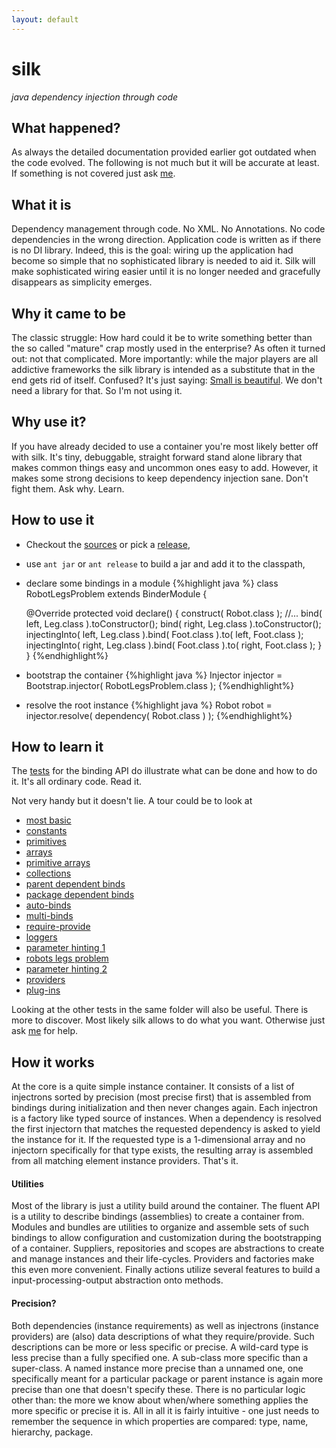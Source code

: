 ```yaml
---
layout: default
---
```


# silk

_java dependency injection through code_

## What happened?

As always the detailed documentation provided earlier got outdated when the code
evolved. The following is not much but it will be accurate at least. 
If something is not covered just ask [me](http://jbee.github.io).

## What it is
Dependency management through code. 
No XML. No Annotations. No code dependencies in the wrong direction. 
Application code is written as if there is no DI library. 
Indeed, this is the goal: wiring up the application had become so simple that no 
sophisticated library is needed to aid it. 
Silk will make sophisticated wiring easier until it is no longer needed and
gracefully disappears as simplicity emerges.

## Why it came to be
The classic struggle: How hard could it be to write something better than 
the so called "mature" crap mostly used in the enterprise? 
As often it turned out: not that complicated.
More importantly: while the major players are all addictive frameworks the silk
library is intended as a substitute that in the end gets rid of itself.
Confused? It's just saying: [Small is beautiful](http://www.infoq.com/presentations/small-large-systems).
We don't need a library for that. So I'm not using it.

## Why use it?
If you have already decided to use a container you're most likely better off 
with silk. It's tiny, debuggable, straight forward stand alone library that 
makes common things easy and uncommon ones easy to add.
However, it makes some strong decisions to keep dependency injection sane.
Don't fight them. Ask why. Learn.

## How to use it
* Checkout the [sources](https://github.com/jbee/silk) or pick a 
[release](https://github.com/jbee/silk/releases),
* use `ant jar` or `ant release` to build a jar and add it to the classpath,
* declare some bindings in a module
{%highlight java %}
class RobotLegsProblem extends BinderModule {

	@Override
	protected void declare() {
		construct( Robot.class );
		//...
		bind( left, Leg.class ).toConstructor();
		bind( right, Leg.class ).toConstructor();
		injectingInto( left, Leg.class ).bind( Foot.class ).to( left, Foot.class );
		injectingInto( right, Leg.class ).bind( Foot.class ).to( right, Foot.class );
	}
}
{%endhighlight%}
* bootstrap the container
{%highlight java %}
Injector injector = Bootstrap.injector( RobotLegsProblem.class );
{%endhighlight%}
* resolve the root instance
{%highlight java %}
Robot robot = injector.resolve( dependency( Robot.class ) ); 
{%endhighlight%}

## How to learn it
The [tests](https://github.com/jbee/silk/tree/master/src/test/se/jbee/inject/bind)
for the binding API do illustrate what can be done and how to do it. 
It's all ordinary code. Read it.

Not very handy but it doesn't lie. A tour could be to look at

* [most basic](https://github.com/jbee/silk/blob/master/src/test/se/jbee/inject/bind/TestInstanceBinds.java)
* [constants](https://github.com/jbee/silk/blob/master/src/test/se/jbee/inject/bind/TestConstantBinds.java)
* [primitives](https://github.com/jbee/silk/blob/master/src/test/se/jbee/inject/bind/TestPrimitiveBinds.java)
* [arrays](https://github.com/jbee/silk/blob/master/src/test/se/jbee/inject/bind/TestElementBinds.java)
* [primitive arrays](https://github.com/jbee/silk/blob/master/src/test/se/jbee/inject/bind/TestPrimitiveArrayBinds.java)
* [collections](https://github.com/jbee/silk/blob/master/src/test/se/jbee/inject/bind/TestCollectionBinds.java)
* [parent dependent binds](https://github.com/jbee/silk/blob/master/src/test/se/jbee/inject/bind/TestParentTargetBinds.java)
* [package dependent binds](https://github.com/jbee/silk/blob/master/src/test/se/jbee/inject/bind/TestPackageLocalisedBinds.java)
* [auto-binds](https://github.com/jbee/silk/blob/master/src/test/se/jbee/inject/bind/TestAutobindBinds.java)
* [multi-binds](https://github.com/jbee/silk/blob/master/src/test/se/jbee/inject/bind/TestMultibindBinds.java)
* [require-provide](https://github.com/jbee/silk/blob/master/src/test/se/jbee/inject/bind/TestRequiredProvidedBinds.java)
* [loggers](https://github.com/jbee/silk/blob/master/src/test/se/jbee/inject/bind/TestLoggerBinds.java)
* [parameter hinting 1](https://github.com/jbee/silk/blob/master/src/test/se/jbee/inject/bind/TestSpecificImplementationBinds.java)
* [robots legs problem](https://github.com/jbee/silk/blob/master/src/test/se/jbee/inject/bind/TestRobotLegsProblemBinds.java)
* [parameter hinting 2](https://github.com/jbee/silk/blob/master/src/test/se/jbee/inject/bind/TestConstructorParameterBinds.java)
* [providers](https://github.com/jbee/silk/blob/master/src/test/se/jbee/inject/bind/TestProviderBinds.java)
* [plug-ins](https://github.com/jbee/silk/blob/master/src/test/se/jbee/inject/bind/TestPluginBinds.java)

Looking at the other tests in the same folder will also be useful. 
There is more to discover. Most likely silk allows to do what you want.
Otherwise just ask [me](http://jbee.github.io) for help.

## How it works
At the core is a quite simple instance container. 
It consists of a list of injectrons sorted by precision (most precise first) 
that is assembled from bindings during initialization and then never changes again.
Each injectron is a factory like typed source of instances. When a dependency is resolved
the first injectorn that matches the requested dependency is asked to yield
the instance for it. If the requested type is a 1-dimensional array and no
injectorn specifically for that type exists, the resulting array is assembled
from all matching element instance providers. That's it.

#### Utilities
Most of the library is just a utility build around the container.
The fluent API is a utility to describe bindings (assemblies) to create a
container from. Modules and bundles are utilities to organize and assemble
sets of such bindings to allow configuration and customization during the
bootstrapping of a container. 
Suppliers, repositories and scopes are abstractions to create and manage 
instances and their life-cycles. Providers and factories make this even more
convenient. Finally actions utilize several features to build a 
input-processing-output abstraction onto methods.

#### Precision?
Both dependencies (instance requirements) as well as injectrons (instance providers)
are (also) data descriptions of what they require/provide.
Such descriptions can be more or less specific or precise.
A wild-card type is less precise than a fully specified one.
A sub-class more specific than a super-class.
A named instance more precise than a unnamed one, 
one specifically meant for a particular package or parent instance is again more 
precise than one that doesn't specify these. 
There is no particular logic other than: the more we know about when/where
something applies the more specific or precise it is. 
All in all it is fairly intuitive - one just needs to remember the sequence 
in which properties are compared: type, name, hierarchy, package.

